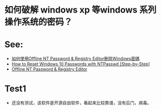 # 如何破解 windows xp 等windows 系列操作系统的密码？
# See:
- [如何使用Offline NT Password & Registry Editor刪除Windows密碼](https://www.reneelab.net/offline-nt-password-registry-editor-remove-password.html)
- [How to Reset Windows 10 Passwords with NTPasswd [Step-by-Step]](https://adamtheautomator.com/ntpasswd/)
- [Offline NT Password & Registry Editor](https://pogostick.net/~pnh/ntpasswd/)

# Test1
 - 还没有测试，该软件是开源自由软件，看起来比较靠谱，没有后门，病毒。
